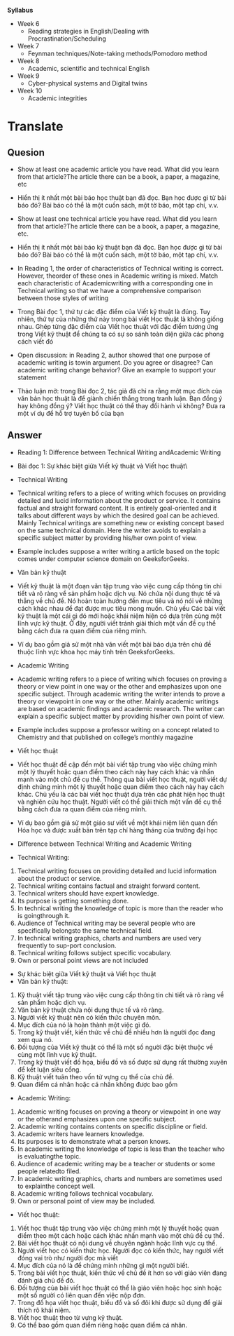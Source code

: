 **Syllabus**

- Week 6
	- Reading strategies in English/Dealing with Procrastination/Scheduling
- Week 7
	- Feynman techniques/Note-taking methods/Pomodoro method
- Week 8
	- Academic, scientific and technical English
- Week 9
	- Cyber-physical systems and Digital twins
- Week 10
    - Academic integrities

# Translate

## Quesion

- Show at least one academic article you have read. What did you learn from that article?The article there can be a book, a paper, a magazine, etc

- Hiển thị ít nhất một bài báo học thuật bạn đã đọc. Bạn học được gì từ bài báo đó? Bài báo có thể là một cuốn sách, một tờ báo, một tạp chí, v.v.

- Show at least one technical article you have read. What did you learn from that article?The article there can be a book, a paper, a magazine, etc.

- Hiển thị ít nhất một bài báo kỹ thuật bạn đã đọc. Bạn học được gì từ bài báo đó? Bài báo có thể là một cuốn sách, một tờ báo, một tạp chí, v.v.

- In Reading 1, the order of characteristics of Technical writing is correct. However, theorder of these ones in Academic writing is mixed. Match each characteristic of Academicwriting with a corresponding one in Technical writing so that we have a comprehensive comparison between those styles of writing

- Trong Bài đọc 1, thứ tự các đặc điểm của Viết kỹ thuật là đúng. Tuy nhiên, thứ tự của những thứ này trong bài viết Học thuật là không giống nhau. Ghép từng đặc điểm của Viết học thuật với đặc điểm tương ứng trong Viết kỹ thuật để chúng ta có sự so sánh toàn diện giữa các phong cách viết đó

- Open discussion: in Reading 2, author showed that one purpose of academic writing is towin argument. Do you agree or disagree? Can academic writing change behavior? Give an example to support your statement

- Thảo luận mở: trong Bài đọc 2, tác giả đã chỉ ra rằng một mục đích của văn bản học thuật là để giành chiến thắng trong tranh luận. Bạn đồng ý hay không đồng ý? Viết học thuật có thể thay đổi hành vi không? Đưa ra một ví dụ để hỗ trợ tuyên bố của bạn

## Answer

- Reading 1: Difference between Technical Writing andAcademic Writing

- Bài đọc 1: Sự khác biệt giữa Viết kỹ thuật và Viết học thuật\

- Technical Writing
- Technical writing refers to a piece of writing which focuses on providing detailed and lucid information about the product or service. It contains factual and straight forward content. It is entirely goal-oriented and it talks about different ways by which the desired goal can be achieved. Mainly Technical writings are something new or existing concept based on the same technical domain. Here the writer avoids to explain a specific subject matter by providing his/her own point of view.
- Example includes suppose a writer writing a article based on the topic comes under computer science domain on GeeksforGeeks.

- Văn bản kỹ thuật
- Viết kỹ thuật là một đoạn văn tập trung vào việc cung cấp thông tin chi tiết và rõ ràng về sản phẩm hoặc dịch vụ. Nó chứa nội dung thực tế và thẳng về chủ đề. Nó hoàn toàn hướng đến mục tiêu và nó nói về những cách khác nhau để đạt được mục tiêu mong muốn. Chủ yếu Các bài viết kỹ thuật là một cái gì đó mới hoặc khái niệm hiện có dựa trên cùng một lĩnh vực kỹ thuật. Ở đây, người viết tránh giải thích một vấn đề cụ thể bằng cách đưa ra quan điểm của riêng mình.
- Ví dụ bao gồm giả sử một nhà văn viết một bài báo dựa trên chủ đề thuộc lĩnh vực khoa học máy tính trên GeeksforGeeks.

- Academic Writing
- Academic writing refers to a piece of writing which focuses on proving a theory or view point in one way or the other and emphasizes upon one specific subject. Through academic writing the writer intends to prove a theory or viewpoint in one way or the other. Mainly academic writings are based on academic findings and academic research. The writer can explain a specific subject matter by providing his/her own point of view.
- Example includes suppose a professor writing on a concept related to Chemistry and that published on college’s monthly magazine

- Viết học thuật
- Viết học thuật đề cập đến một bài viết tập trung vào việc chứng minh một lý thuyết hoặc quan điểm theo cách này hay cách khác và nhấn mạnh vào một chủ đề cụ thể. Thông qua bài viết học thuật, người viết dự định chứng minh một lý thuyết hoặc quan điểm theo cách này hay cách khác. Chủ yếu là các bài viết học thuật dựa trên các phát hiện học thuật và nghiên cứu học thuật. Người viết có thể giải thích một vấn đề cụ thể bằng cách đưa ra quan điểm của riêng mình.
- Ví dụ bao gồm giả sử một giáo sư viết về một khái niệm liên quan đến Hóa học và được xuất bản trên tạp chí hàng tháng của trường đại học

- Difference between Technical Writing and Academic Writing
- Technical Writing:
1. Technical writing focuses on providing detailed and lucid information about the product or service.
2. Technical writing contains factual and straight forward content.
3. Technical writers should have expert knowledge.
4. Its purpose is getting something done.
5. In technical writing the knowledge of topic is more than the reader who is goingthrough it.
6. Audience of Technical writing may be several people who are specifically belongsto the same technical field.
7. In technical writing graphics, charts and numbers are used very frequently to sup-port conclusion.
8. Technical writing follows subject specific vocabulary.
9. Own or personal point views are not included

- Sự khác biệt giữa Viết kỹ thuật và Viết học thuật
- Văn bản kỹ thuật:
1. Kỹ thuật viết tập trung vào việc cung cấp thông tin chi tiết và rõ ràng về sản phẩm hoặc dịch vụ.
2. Văn bản kỹ thuật chứa nội dung thực tế và rõ ràng.
3. Người viết kỹ thuật nên có kiến ​​thức chuyên môn.
4. Mục đích của nó là hoàn thành một việc gì đó.
5. Trong kỹ thuật viết, kiến ​​thức về chủ đề nhiều hơn là người đọc đang xem qua nó.
6. Đối tượng của Viết kỹ thuật có thể là một số người đặc biệt thuộc về cùng một lĩnh vực kỹ thuật.
7. Trong kỹ thuật viết đồ họa, biểu đồ và số được sử dụng rất thường xuyên để kết luận siêu cổng.
8. Kỹ thuật viết tuân theo vốn từ vựng cụ thể của chủ đề.
9. Quan điểm cá nhân hoặc cá nhân không được bao gồm

- Academic Writing:
1. Academic writing focuses on proving a theory or viewpoint in one way or the otherand emphasizes upon one specific subject.
2. Academic writing contains contents on specific discipline or field.
3. Academic writers have learners knowledge.
4. Its purposes is to demonstrate what a person knows.
5. In academic writing the knowledge of topic is less than the teacher who is evaluatingthe topic.
6. Audience of academic writing may be a teacher or students or some people relatedto filed.
7. In academic writing graphics, charts and numbers are sometimes used to explainthe concept well.
8. Academic writing follows technical vocabulary.
9. Own or personal point of view may be included.


- Viết học thuật:
1. Viết học thuật tập trung vào việc chứng minh một lý thuyết hoặc quan điểm theo một cách hoặc cách khác nhấn mạnh vào một chủ đề cụ thể.
2. Bài viết học thuật có nội dung về chuyên ngành hoặc lĩnh vực cụ thể.
3. Người viết học có kiến ​​thức học. Người đọc có kiến thức, hay người viết đóng vai trò như người đọc mà viết
4. Mục đích của nó là để chứng minh những gì một người biết.
5. Trong bài viết học thuật, kiến ​​thức về chủ đề ít hơn so với giáo viên đang đánh giá chủ đề đó.
6. Đối tượng của bài viết học thuật có thể là giáo viên hoặc học sinh hoặc một số người có liên quan đến việc nộp đơn.
7. Trong đồ họa viết học thuật, biểu đồ và số đôi khi được sử dụng để giải thích rõ khái niệm.
8. Viết học thuật theo từ vựng kỹ thuật.
9. Có thể bao gồm quan điểm riêng hoặc quan điểm cá nhân.
